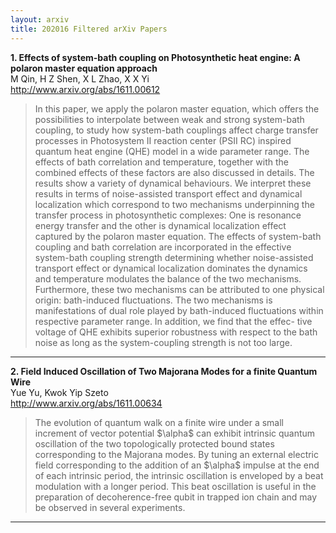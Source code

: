 ```yaml
---
layout: arxiv
title: 202016 Filtered arXiv Papers
---
```


**1.    Effects of system-bath coupling on Photosynthetic heat engine: A polaron master equation approach**  
M Qin, H Z Shen, X L Zhao, X X Yi  
http://www.arxiv.org/abs/1611.00612  
<blockquote>
<p>
In this paper, we apply the polaron master equation, which offers the possibilities to interpolate between weak and strong system-bath coupling, to study how system-bath couplings affect charge transfer processes in Photosystem II reaction center (PSII RC) inspired quantum heat engine (QHE) model in a wide parameter range. The effects of bath correlation and temperature, together with the combined effects of these factors are also discussed in details. The results show a variety of dynamical behaviours. We interpret these results in terms of noise-assisted transport effect and dynamical localization which correspond to two mechanisms underpinning the transfer process in photosynthetic complexes: One is resonance energy transfer and the other is dynamical localization effect captured by the polaron master equation. The effects of system-bath coupling and bath correlation are incorporated in the effective system-bath coupling strength determining whether noise-assisted transport effect or dynamical localization dominates the dynamics and temperature modulates the balance of the two mechanisms. Furthermore, these two mechanisms can be attributed to one physical origin: bath-induced fluctuations. The two mechanisms is manifestations of dual role played by bath-induced fluctuations within respective parameter range. In addition, we find that the effec- tive voltage of QHE exhibits superior robustness with respect to the bath noise as long as the system-coupling strength is not too large.
</p>
</blockquote>

------

**2.    Field Induced Oscillation of Two Majorana Modes for a finite Quantum Wire**  
Yue Yu, Kwok Yip Szeto  
http://www.arxiv.org/abs/1611.00634  
<blockquote>
<p>
The evolution of quantum walk on a finite wire under a small increment of vector potential $\alpha$ can exhibit intrinsic quantum oscillation of the two topologically protected bound states corresponding to the Majorana modes. By tuning an external electric field corresponding to the addition of an $\alpha$ impulse at the end of each intrinsic period, the intrinsic oscillation is enveloped by a beat modulation with a longer period. This beat oscillation is useful in the preparation of decoherence-free qubit in trapped ion chain and may be observed in several experiments.
</p>
</blockquote>

------


